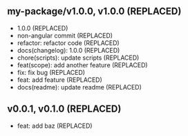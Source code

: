 ## my-package/v1.0.0, v1.0.0 (REPLACED)

- 1.0.0 (REPLACED)
- non-angular commit (REPLACED)
- refactor: refactor code (REPLACED)
- docs(changelog): 1.0.0 (REPLACED)
- chore(scripts): update scripts (REPLACED)
- feat(scope): add another feature (REPLACED)
- fix: fix bug (REPLACED)
- feat: add feature (REPLACED)
- docs(readme): update readme (REPLACED)

## v0.0.1, v0.1.0 (REPLACED)

- feat: add baz (REPLACED)
